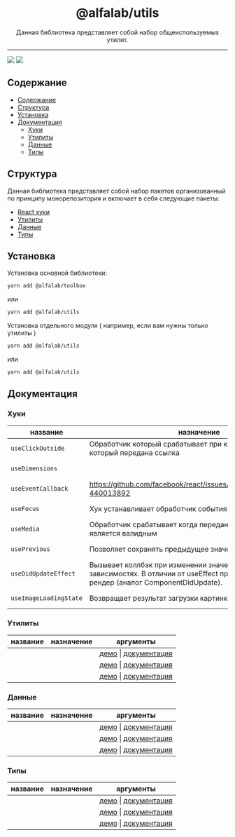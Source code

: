 <div align="center">
    <h1>@alfalab/utils</h1>
    <div>Данная библиотека представляет собой набор общеиспользуемых утилит.</div>
</div>

<hr />

<img src="https://github.com/alfa-laboratory/utils/workflows/Tests/badge.svg" /> ![](https://badgen.net/npm/v/@alfalab/utils)

## Содержание

- [Содержание](#содержание)
- [Структура](#структура)
- [Установка](#установка)
- [Документация](#документация)
  - [Хуки](#хуки)
  - [Утилиты](#утилиты)
  - [Данные](#данные)
  - [Типы](#типы)

## Структура
Данная библиотека представляет собой набор пакетов организованный по принципу монорепозитория и включает в себя следующие пакеты:

- [React хуки](https://github.com/alfa-laboratory/utils/tree/develop/packages/data)
- [Утилиты](https://github.com/alfa-laboratory/utils/tree/develop/packages/utils)
- [Данные](https://github.com/alfa-laboratory/utils/tree/develop/packages/data)
- [Типы](https://github.com/alfa-laboratory/utils/tree/develop/packages/types)

## Установка

Установка основной библиотеки:

```bash
yarn add @alfalab/toolbox
```

или

```bash
yarn add @alfalab/utils
```

Установка отдельного модуля ( например, если вам нужны только утилиты )

```bash
yarn add @alfalab/utils
```

или

```bash
yarn add @alfalab/utils
```

## Документация

### Хуки

| название | назначение |   ссылки  |
|----------|------------|-----------|
| `useClickOutside` | Обработчик который срабатывает при клике вне контейнера на который передана ссылка | [демо]() \| [документация](https://github.com/alfa-laboratory/utils/blob/develop/packages/hooks/src/useClickOutside/docs.md) |
| `useDimensions` |            | [демо]() \| [документация](https://github.com/alfa-laboratory/utils/blob/develop/packages/hooks/src/useDimensions/docs.md) |
| `useEventCallback` | https://github.com/facebook/react/issues/14099#issuecomment-440013892 | [демо]() \| - |
| `useFocus` | Хук устанавливает обработчик события на focusin и focusout | [демо]() \| [документация](https://github.com/alfa-laboratory/utils/blob/develop/packages/hooks/src/useFocus/docs.md) |
| `useMedia` | Обработчик срабатывает когда переданный медиа запрос является валидным | [демо]() \| [документация](https://github.com/alfa-laboratory/utils/blob/develop/packages/hooks/src/useMedia/docs.md) |
| `usePrevious` | Позволяет сохранять предыдущее значение до рендера | [демо]() \| [документация](https://github.com/alfa-laboratory/utils/blob/develop/packages/hooks/src/usePrevious/docs.md) |
| `useDidUpdateEffect` | Вызывает коллбэк при изменении значений, переданных в зависимостях. В отличии от useEffect пропускает начальный рендер (аналог ComponentDidUpdate). | []() \| [документация](https://github.com/alfa-laboratory/utils/blob/develop/packages/hooks/src/usePrevious/docs.md) |
| `useImageLoadingState` | Возвращает результат загрузки картинки. | []() \| [документация](https://github.com/alfa-laboratory/utils/blob/develop/packages/hooks/src/useImageLoadingState/docs.md) |

### Утилиты

| название | назначение | аргументы |
|----------|------------|-----------|
|          |            | [демо]() \| [документация]() |
|          |            | [демо]() \| [документация]() |
|          |            | [демо]() \| [документация]() |

### Данные

| название | назначение | аргументы |
|----------|------------|-----------|
|          |            | [демо]() \| [документация]() |
|          |            | [демо]() \| [документация]() |
|          |            | [демо]() \| [документация]() |

### Типы

| название | назначение | аргументы |
|----------|------------|-----------|
|          |            | [демо]() \| [документация]() |
|          |            | [демо]() \| [документация]() |
|          |            | [демо]() \| [документация]() |